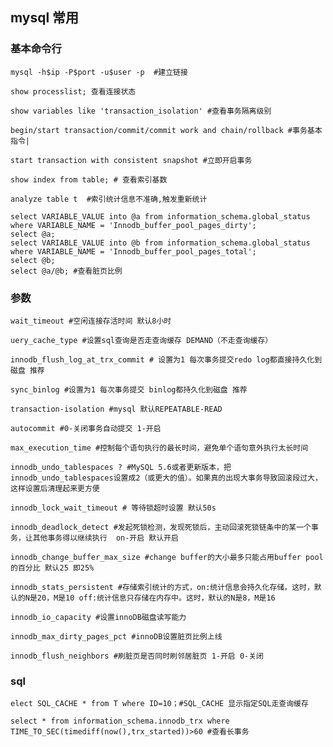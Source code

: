 ## mysql 常用

### 基本命令行
	mysql -h$ip -P$port -u$user -p  #建立链接
	
	show processlist; 查看连接状态

	show variables like 'transaction_isolation' #查看事务隔离级别

	begin/start transaction/commit/commit work and chain/rollback #事务基本指令|

	start transaction with consistent snapshot #立即开启事务

	show index from table; # 查看索引基数

	analyze table t  #索引统计信息不准确,触发重新统计

	select VARIABLE_VALUE into @a from information_schema.global_status where VARIABLE_NAME = 'Innodb_buffer_pool_pages_dirty';
	select @a;
	select VARIABLE_VALUE into @b from information_schema.global_status where VARIABLE_NAME = 'Innodb_buffer_pool_pages_total';
	select @b;
	select @a/@b; #查看脏页比例

### 参数
	wait_timeout #空闲连接存活时间 默认8小时
	
	uery_cache_type #设置sql查询是否走查询缓存 DEMAND（不走查询缓存）

	innodb_flush_log_at_trx_commit # 设置为1 每次事务提交redo log都直接持久化到磁盘 推荐
	
	sync_binlog #设置为1 每次事务提交 binlog都持久化到磁盘 推荐

	transaction-isolation #mysql 默认REPEATABLE-READ 

	autocommit #0-关闭事务自动提交 1-开启
	
	max_execution_time #控制每个语句执行的最长时间，避免单个语句意外执行太长时间

	innodb_undo_tablespaces ? #MySQL 5.6或者更新版本，把innodb_undo_tablespaces设置成2（或更大的值）。如果真的出现大事务导致回滚段过大，这样设置后清理起来更方便

	innodb_lock_wait_timeout # 等待锁超时设置 默认50s

	innodb_deadlock_detect #发起死锁检测，发现死锁后，主动回滚死锁链条中的某一个事务，让其他事务得以继续执行  on-开启 默认开启

	innodb_change_buffer_max_size #change buffer的大小最多只能占用buffer pool的百分比 默认25 即25%

	innodb_stats_persistent #存储索引统计的方式，on:统计信息会持久化存储。这时，默认的N是20，M是10 off:统计信息只存储在内存中。这时，默认的N是8，M是16

	innodb_io_capacity #设置innoDB磁盘读写能力

	innodb_max_dirty_pages_pct #innoDB设置脏页比例上线

	innodb_flush_neighbors #刷脏页是否同时刷邻居脏页 1-开启 0-关闭


### sql
	elect SQL_CACHE * from T where ID=10；#SQL_CACHE 显示指定SQL走查询缓存

	select * from information_schema.innodb_trx where TIME_TO_SEC(timediff(now(),trx_started))>60 #查看长事务



